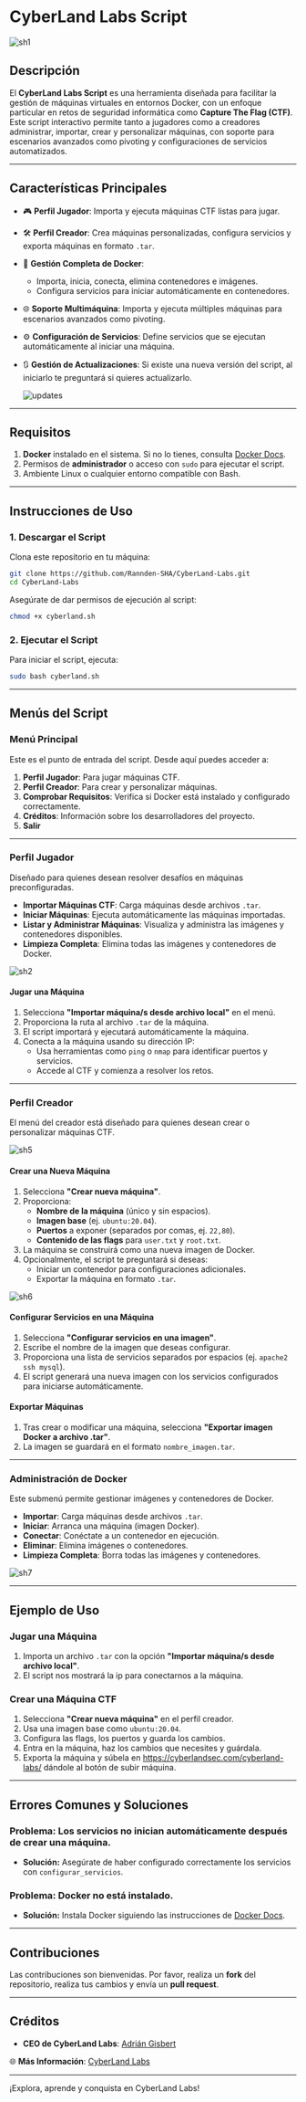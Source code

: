
# **CyberLand Labs Script**

![sh1](https://github.com/user-attachments/assets/96d9b5d2-fcb9-4e7f-8d33-4b11f84962d7)

## **Descripción**
El **CyberLand Labs Script** es una herramienta diseñada para facilitar la gestión de máquinas virtuales en entornos Docker, con un enfoque particular en retos de seguridad informática como **Capture The Flag (CTF)**. Este script interactivo permite tanto a jugadores como a creadores administrar, importar, crear y personalizar máquinas, con soporte para escenarios avanzados como pivoting y configuraciones de servicios automatizados.

---


## **Características Principales**
- 🎮 **Perfil Jugador**: Importa y ejecuta máquinas CTF listas para jugar.
- 🛠️ **Perfil Creador**: Crea máquinas personalizadas, configura servicios y exporta máquinas en formato `.tar`.
- 📂 **Gestión Completa de Docker**: 
  - Importa, inicia, conecta, elimina contenedores e imágenes.
  - Configura servicios para iniciar automáticamente en contenedores.
- 🌐 **Soporte Multimáquina**: Importa y ejecuta múltiples máquinas para escenarios avanzados como pivoting.
- ⚙️ **Configuración de Servicios**: Define servicios que se ejecutan automáticamente al iniciar una máquina.
- 🔃 **Gestión de Actualizaciones**: Si existe una nueva versión del script, al iniciarlo te preguntará si quieres actualizarlo.

  ![updates](https://github.com/user-attachments/assets/0210fda1-6c01-4628-a8a8-4c8ee701fa82)


---

## **Requisitos**
1. **Docker** instalado en el sistema. Si no lo tienes, consulta [Docker Docs](https://docs.docker.com/get-docker/).
2. Permisos de **administrador** o acceso con `sudo` para ejecutar el script.
3. Ambiente Linux o cualquier entorno compatible con Bash.

---

## **Instrucciones de Uso**

### **1. Descargar el Script**
Clona este repositorio en tu máquina:
```bash
git clone https://github.com/Rannden-SHA/CyberLand-Labs.git
cd CyberLand-Labs
```

Asegúrate de dar permisos de ejecución al script:
```bash
chmod +x cyberland.sh
```

### **2. Ejecutar el Script**
Para iniciar el script, ejecuta:
```bash
sudo bash cyberland.sh
```

---

## **Menús del Script**

### **Menú Principal**
Este es el punto de entrada del script. Desde aquí puedes acceder a:
1. **Perfil Jugador**: Para jugar máquinas CTF.
2. **Perfil Creador**: Para crear y personalizar máquinas.
3. **Comprobar Requisitos**: Verifica si Docker está instalado y configurado correctamente.
4. **Créditos**: Información sobre los desarrolladores del proyecto.
5. **Salir**

---

### **Perfil Jugador**
Diseñado para quienes desean resolver desafíos en máquinas preconfiguradas.
- **Importar Máquinas CTF**: Carga máquinas desde archivos `.tar`.
- **Iniciar Máquinas**: Ejecuta automáticamente las máquinas importadas.
- **Listar y Administrar Máquinas**: Visualiza y administra las imágenes y contenedores disponibles.
- **Limpieza Completa**: Elimina todas las imágenes y contenedores de Docker.

![sh2](https://github.com/user-attachments/assets/abbc6e36-bc10-44d4-bca6-657b774e77f4)


#### **Jugar una Máquina**
1. Selecciona **"Importar máquina/s desde archivo local"** en el menú.
2. Proporciona la ruta al archivo `.tar` de la máquina.
3. El script importará y ejecutará automáticamente la máquina.
4. Conecta a la máquina usando su dirección IP:
   - Usa herramientas como `ping` o `nmap` para identificar puertos y servicios.
   - Accede al CTF y comienza a resolver los retos.

---

### **Perfil Creador**
El menú del creador está diseñado para quienes desean crear o personalizar máquinas CTF.

![sh5](https://github.com/user-attachments/assets/c92b21ab-46af-46e6-b958-60db9636c0fb)


#### **Crear una Nueva Máquina**
1. Selecciona **"Crear nueva máquina"**.
2. Proporciona:
   - **Nombre de la máquina** (único y sin espacios).
   - **Imagen base** (ej. `ubuntu:20.04`).
   - **Puertos** a exponer (separados por comas, ej. `22,80`).
   - **Contenido de las flags** para `user.txt` y `root.txt`.
3. La máquina se construirá como una nueva imagen de Docker.
4. Opcionalmente, el script te preguntará si deseas:
   - Iniciar un contenedor para configuraciones adicionales.
   - Exportar la máquina en formato `.tar`.

![sh6](https://github.com/user-attachments/assets/7a96d69a-1c8b-4640-a123-a96baa2aaa9f)


#### **Configurar Servicios en una Máquina**
1. Selecciona **"Configurar servicios en una imagen"**.
2. Escribe el nombre de la imagen que deseas configurar.
3. Proporciona una lista de servicios separados por espacios (ej. `apache2 ssh mysql`).
4. El script generará una nueva imagen con los servicios configurados para iniciarse automáticamente.

#### **Exportar Máquinas**
1. Tras crear o modificar una máquina, selecciona **"Exportar imagen Docker a archivo .tar"**.
2. La imagen se guardará en el formato `nombre_imagen.tar`.

---

### **Administración de Docker**
Este submenú permite gestionar imágenes y contenedores de Docker.
- **Importar**: Carga máquinas desde archivos `.tar`.
- **Iniciar**: Arranca una máquina (imagen Docker).
- **Conectar**: Conéctate a un contenedor en ejecución.
- **Eliminar**: Elimina imágenes o contenedores.
- **Limpieza Completa**: Borra todas las imágenes y contenedores.

![sh7](https://github.com/user-attachments/assets/841f1cbd-a491-4e22-ba66-62dc30d4b6b8)


---

## **Ejemplo de Uso**

### **Jugar una Máquina**
1. Importa un archivo `.tar` con la opción **"Importar máquina/s desde archivo local"**.
2. El script nos mostrará la ip para conectarnos a la máquina.

### **Crear una Máquina CTF**
1. Selecciona **"Crear nueva máquina"** en el perfil creador.
2. Usa una imagen base como `ubuntu:20.04`.
3. Configura las flags, los puertos y guarda los cambios.
4. Entra en la máquina, haz los cambios que necesites y guárdala.
5. Exporta la máquina y súbela en https://cyberlandsec.com/cyberland-labs/ dándole al botón de subir máquina.

---

## **Errores Comunes y Soluciones**

### **Problema:** Los servicios no inician automáticamente después de crear una máquina.
- **Solución:** Asegúrate de haber configurado correctamente los servicios con `configurar_servicios`.

### **Problema:** Docker no está instalado.
- **Solución:** Instala Docker siguiendo las instrucciones de [Docker Docs](https://docs.docker.com/get-docker/).

---

## **Contribuciones**
Las contribuciones son bienvenidas. Por favor, realiza un **fork** del repositorio, realiza tus cambios y envía un **pull request**.

---

## **Créditos**
- **CEO de CyberLand Labs**: [Adrián Gisbert](https://www.linkedin.com/in/sr-gisbert/)

🌐 **Más Información**: [CyberLand Labs](https://cyberlandsec.com/cyberland-labs)

---

¡Explora, aprende y conquista en CyberLand Labs!
